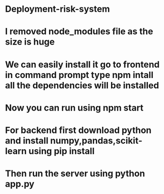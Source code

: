 
# Deployment-risk-system
# I removed node_modules file as the size is huge 
# We can easily install it go to frontend in command prompt type npm intall all the dependencies will be installed 
# Now you can run using npm start 
# For backend first download python and install numpy,pandas,scikit-learn using pip install
# Then run the server using python app.py
